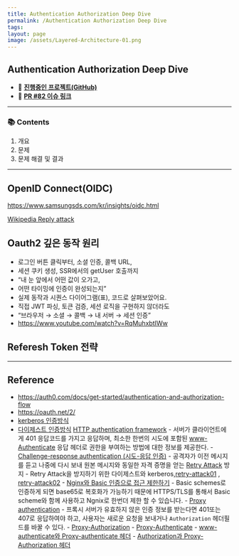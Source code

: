 ```yaml
---
title: Authentication Authorization Deep Dive
permalink: /Authentication Authorization Deep Dive
tags: 
layout: page
image: /assets/Layered-Architecture-01.png
---
```


## Authentication Authorization Deep Dive

- 🐙 **[진행중인 프로젝트(GitHub)](https://github.com/yanggwangseong/daily-sentence-be)** 
- 🔗 **[PR #82 이슈 링크](https://github.com/f-lab-edu/Mokakbab/pull/82)** 

---

### 📚 Contents

1. 개요
2. 문제
3. 문제 해결 및 결과

---

## OpenID Connect(OIDC)

https://www.samsungsds.com/kr/insights/oidc.html

[Wikipedia Reply attack](https://en.wikipedia.org/wiki/Replay_attack) 

## Oauth2 깊은 동작 원리

- 로그인 버튼 클릭부터, 소셜 인증, 콜백 URL,  
- 세션 쿠키 생성, SSR에서의 getUser 호출까지  
- “내 눈 앞에서 어떤 값이 오가고,  
- 어떤 타이밍에 인증이 완성되는지”  
- 실제 동작과 시퀀스 다이어그램(표), 코드로 살펴보았어요.
- 직접 JWT 파싱, 토큰 검증, 세션 로직을 구현하지 않더라도  
- “브라우저 → 소셜 → 콜백 → 내 서버 → 세션 인증”
- https://www.youtube.com/watch?v=RqMuhxbtIWw

## Referesh Token 전략





---

## Reference

- https://auth0.com/docs/get-started/authentication-and-authorization-flow
- https://oauth.net/2/
- [kerberos 인증방식](https://gruuuuu.github.io/security/kerberos/) 
- [다이제스트 인증방식](https://feel5ny.github.io/2019/11/24/HTTP_013_01/) 
[HTTP authentication framework](https://developer.mozilla.org/ko/docs/Web/HTTP/Authentication#%EC%9D%BC%EB%B0%98%EC%A0%81%EC%9D%B8_http_%EC%9D%B8%EC%A6%9D_%ED%94%84%EB%A0%88%EC%9E%84%EC%9B%8C%ED%81%AC) 
			- 서버가 클라이언트에게 401 응답코드를 가지고 응답하며, 최소한 한번의 시도에 포함된 [www-Authenticate](https://developer.mozilla.org/en-US/docs/Web/HTTP/Headers/WWW-Authenticate) 응답 헤더로 권한을 부여하는 방법에 대한 정보를 제공한다.
			- [Challenge-response authentication (시도-응답 인증)](https://developer.mozilla.org/ko/docs/Glossary/Challenge) 
				- 공격자가 이전 메시지를 듣고 나중에 다시 보내 원본 메시지와 동일한 자격 증명을 얻는 [Retry Attack](https://developer.mozilla.org/ko/docs/Glossary/Replay_attack) 방지
					- Retry Attack을 방지하기 위한 다이제스트와 kerberos,[retry-attack01](https://www.linkedin.com/advice/0/how-does-pkce-prevent-authorization-code-interception-attacks) , [retry-attack02](https://bluecheat.medium.com/oauth-2-1-pkce-%EB%B0%A9%EC%8B%9D-%EC%95%8C%EC%95%84%EB%B3%B4%EA%B8%B0-14500950cdbf) 
			- [Nginx와 Basic 인증으로 접근 제한하기](https://developer.mozilla.org/ko/docs/Web/HTTP/Authentication#nginx%EC%99%80_basic_%EC%9D%B8%EC%A6%9D%EC%9C%BC%EB%A1%9C_%EC%A0%91%EA%B7%BC_%EC%A0%9C%ED%95%9C%ED%95%98%EA%B8%B0) 
				- Basic schemes로 인증하게 되면 base65로 복호화가 가능하기 때문에 HTTPS/TLS를 통해서 Basic scheme와 함께 사용하고 Ngnix로 한번더 제한 할 수 있습니다.
		- [Proxy authentication](https://developer.mozilla.org/ko/docs/Web/HTTP/Authentication#%ED%94%84%EB%A1%9D%EC%8B%9C_%EC%9D%B8%EC%A6%9D) 
			- 프록시 서버가 유효하지 않은 인증 정보를 받는다면 401또는 407로 응답하여야 하고, 사용자는 새로운 요청을 보내거나 `Authorization` 헤더필드를 바꿀 수 있다.
			- [Proxy-Authorization](https://developer.mozilla.org/en-US/docs/Web/HTTP/Headers/Proxy-Authorization) 
			- [Proxy-Authenticate](https://developer.mozilla.org/en-US/docs/Web/HTTP/Headers/Proxy-Authenticate) 
			- [www-authenticate와 Proxy-authenticate 헤더](https://developer.mozilla.org/ko/docs/Web/HTTP/Authentication#www-authenticate%EC%99%80_proxy-authenticate_%ED%97%A4%EB%8D%94) 
			- [Authorization과 Proxy-Authorization 헤더](https://developer.mozilla.org/ko/docs/Web/HTTP/Authentication#authorization%EC%99%80_proxy-authorization_%ED%97%A4%EB%8D%94) 
